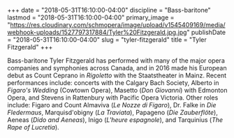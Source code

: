 +++
date = "2018-05-31T16:10:00-04:00"
discipline = "Bass-baritone"
lastmod = "2018-05-31T16:10:00-04:00"
primary_image = "https://res.cloudinary.com/schmopera/image/upload/v1545409169/media/webhook-uploads/1527797317884/Tyler%20Fitzgerald.jpg.jpg"
publishDate = "2018-05-31T16:10:00-04:00"
slug = "tyler-fitzgerald"
title = "Tyler Fitzgerald"
+++

Bass-baritone Tyler Fitzgerald has performed with many of the major opera companies and symphonies across Canada, and in 2016 made his European debut as Count Ceprano in *Rigoletto* with the Staatstheater in Mainz. Recent performances include: concerts with the Calgary Bach Society, Alberto in *Figaro's Wedding* (Cowtown Opera), Masetto (*Don Giovanni*) with Edmonton Opera, and Stevens in Rattenbury with Pacific Opera Victoria. Other roles include: Figaro and Count Almaviva (*Le Nozze di Figaro*), Dr. Falke in *Die Fledermaus*, Marquisd'obigny (*La Traviata*), Papageno (*Die Zauberflöte*), Aeneas (*Dido and Aeneas*), Inigo (*L'heure espagnole*), and Tarquinius (*The Rape of Lucretia*).
